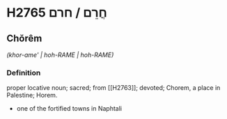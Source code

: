 # H2765 חֳרֵם / חרם

## Chŏrêm

_(khor-ame' | hoh-RAME | hoh-RAME)_

### Definition

proper locative noun; sacred; from [[H2763]]; devoted; Chorem, a place in Palestine; Horem.

- one of the fortified towns in Naphtali

